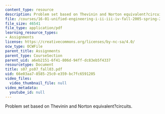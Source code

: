 ```yaml
---
content_type: resource
description: Problem set based on Thevinin and Norton equivalent?circuits.
file: /courses/16-01-unified-engineering-i-ii-iii-iv-fall-2005-spring-2006/66e03aa7858525c0e359bc7fc6591205_s07_ps07_fall03.pdf
file_size: 46541
file_type: application/pdf
learning_resource_types:
- Assignments
license: https://creativecommons.org/licenses/by-nc-sa/4.0/
ocw_type: OCWFile
parent_title: Assignments
parent_type: CourseSection
parent_uid: a6eb2151-6f41-806d-94ff-dc83eb5f4337
resourcetype: Document
title: s07_ps07_fall03.pdf
uid: 66e03aa7-8585-25c0-e359-bc7fc6591205
video_files:
  video_thumbnail_file: null
video_metadata:
  youtube_id: null
---
```

Problem set based on Thevinin and Norton equivalent?circuits.